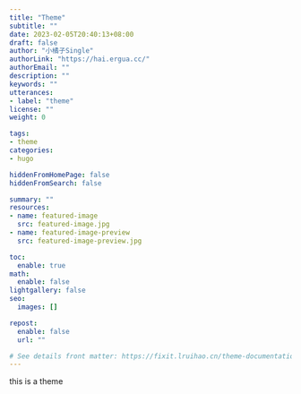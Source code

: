 ```yaml
---
title: "Theme"
subtitle: ""
date: 2023-02-05T20:40:13+08:00
draft: false
author: "小橘子Single"
authorLink: "https://hai.ergua.cc/"
authorEmail: ""
description: ""
keywords: ""
utterances: 
- label: "theme"
license: ""
weight: 0

tags:
- theme
categories:
- hugo

hiddenFromHomePage: false
hiddenFromSearch: false

summary: ""
resources:
- name: featured-image
  src: featured-image.jpg
- name: featured-image-preview
  src: featured-image-preview.jpg

toc:
  enable: true
math:
  enable: false
lightgallery: false
seo:
  images: []

repost:
  enable: false
  url: ""

# See details front matter: https://fixit.lruihao.cn/theme-documentation-content/#front-matter
---
```


<!--more-->


this is a theme

